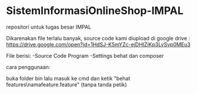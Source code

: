 # SistemInformasiOnlineShop-IMPAL
repositori untuk tugas besar IMPAL

Dikarenakan file terlalu banyak, source code kami diupload di google drive : https://drive.google.com/open?id=1HdSJ-K5mYZc-ejDHIZiKp3LySvp0MEu3

File berisi: -Source Code Program -Settings behat dan composer

cara penggunaan:

buka folder bin
lalu masuk ke cmd dan ketik "behat features\namafeature.feature" (tanpa tanda petik)
